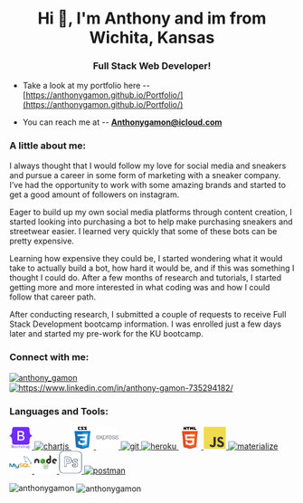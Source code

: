<h1 align="center">Hi 👋, I'm Anthony and im from Wichita, Kansas</h1>
<h3 align="center">Full Stack Web Developer!</h3>

- Take a look at my portfolio here -- [https://anthonygamon.github.io/Portfolio/](https://anthonygamon.github.io/Portfolio/)

- You can reach me at -- **Anthonygamon@icloud.com**

<h3 align="left">A little about me:</h3>
<p> I always thought that I  would follow my love for social media and sneakers and pursue a career in some form of marketing with a sneaker company. I’ve had the opportunity to work with some amazing brands and started to get a good amount of followers on instagram. </p>

<p>Eager to build up my own social media platforms through content creation, I started looking into purchasing a bot to help make purchasing sneakers and streetwear easier. I learned very quickly that some of these bots can be pretty expensive.</p>

<p>Learning how expensive they could be, I started wondering what it would take to actually build a bot, how hard it would be, and if this was something I thought I could do. After a few months of research and tutorials, I started getting more and more interested in what coding was and how I could follow that career path.</p>

<p>After conducting research, I submitted a couple of requests to receive Full Stack Development bootcamp information. I was enrolled just a few days later and started my pre-work for the KU bootcamp.</p>

<h3 align="left">Connect with me:</h3>
<p align="left">
<a href="https://twitter.com/anthony_gamon" target="blank"><img align="center" src="https://cdn.jsdelivr.net/npm/simple-icons@3.0.1/icons/twitter.svg" alt="anthony_gamon" height="30" width="40" /></a>
<a href="https://www.linkedin.com/in/anthony-gamon-735294182/" target="blank"><img align="center" src="https://cdn.jsdelivr.net/npm/simple-icons@3.0.1/icons/linkedin.svg" alt="https://www.linkedin.com/in/anthony-gamon-735294182/" height="30" width="40" /></a>
</p>

<h3 align="left">Languages and Tools:</h3>
<p align="left"> <a href="https://getbootstrap.com" target="_blank"> <img src="https://raw.githubusercontent.com/devicons/devicon/master/icons/bootstrap/bootstrap-plain-wordmark.svg" alt="bootstrap" width="40" height="40"/> </a> <a href="https://www.chartjs.org" target="_blank"> <img src="https://www.chartjs.org/media/logo-title.svg" alt="chartjs" width="40" height="40"/> </a> <a href="https://www.w3schools.com/css/" target="_blank"> <img src="https://raw.githubusercontent.com/devicons/devicon/master/icons/css3/css3-original-wordmark.svg" alt="css3" width="40" height="40"/> </a> <a href="https://expressjs.com" target="_blank"> <img src="https://raw.githubusercontent.com/devicons/devicon/master/icons/express/express-original-wordmark.svg" alt="express" width="40" height="40"/> </a> <a href="https://git-scm.com/" target="_blank"> <img src="https://www.vectorlogo.zone/logos/git-scm/git-scm-icon.svg" alt="git" width="40" height="40"/> </a> <a href="https://heroku.com" target="_blank"> <img src="https://www.vectorlogo.zone/logos/heroku/heroku-icon.svg" alt="heroku" width="40" height="40"/> </a> <a href="https://www.w3.org/html/" target="_blank"> <img src="https://raw.githubusercontent.com/devicons/devicon/master/icons/html5/html5-original-wordmark.svg" alt="html5" width="40" height="40"/> </a> <a href="https://developer.mozilla.org/en-US/docs/Web/JavaScript" target="_blank"> <img src="https://raw.githubusercontent.com/devicons/devicon/master/icons/javascript/javascript-original.svg" alt="javascript" width="40" height="40"/> </a> <a href="https://materializecss.com/" target="_blank"> <img src="https://raw.githubusercontent.com/prplx/svg-logos/5585531d45d294869c4eaab4d7cf2e9c167710a9/svg/materialize.svg" alt="materialize" width="40" height="40"/> </a> <a href="https://www.mysql.com/" target="_blank"> <img src="https://raw.githubusercontent.com/devicons/devicon/master/icons/mysql/mysql-original-wordmark.svg" alt="mysql" width="40" height="40"/> </a> <a href="https://nodejs.org" target="_blank"> <img src="https://raw.githubusercontent.com/devicons/devicon/master/icons/nodejs/nodejs-original-wordmark.svg" alt="nodejs" width="40" height="40"/> </a> <a href="https://www.photoshop.com/en" target="_blank"> <img src="https://raw.githubusercontent.com/devicons/devicon/master/icons/photoshop/photoshop-line.svg" alt="photoshop" width="40" height="40"/> </a> <a href="https://postman.com" target="_blank"> <img src="https://www.vectorlogo.zone/logos/getpostman/getpostman-icon.svg" alt="postman" width="40" height="40"/> </a> </p>


<p><img align="left" src="https://github-readme-stats.vercel.app/api/top-langs?username=anthonygamon&show_icons=true&locale=en&layout=compact" alt="anthonygamon" /></p>

<p>&nbsp;<img align="center" src="https://github-readme-stats.vercel.app/api?username=anthonygamon&show_icons=true&locale=en" alt="anthonygamon" /></p>
